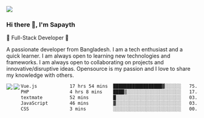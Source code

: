 <!-- **sapayth/sapayth** is a ✨ _special_ ✨ repository because its `README.md` (this file) appears on your GitHub profile.

Here are some ideas to get you started:

- 🔭 I’m currently working on ...
- 🌱 I’m currently learning ...
- 👯 I’m looking to collaborate on ...
- 🤔 I’m looking for help with ...
- 💬 Ask me about ...
- 📫 How to reach me: ...
- 😄 Pronouns: ...
- ⚡ Fun fact: ...
-->
![](https://user-images.githubusercontent.com/74038190/226190894-18e959ba-d458-4a94-ac44-790190f2a947.gif)
### Hi there 👋, I'm Sapayth

🚀 Full-Stack Developer 🚀

A passionate developer from Bangladesh. I am a tech enthusiast and a quick learner. I am always open to learning new technologies and frameworks. I am always open to collaborating on projects and innovative/disruptive ideas. Opensource is my passion and I love to share my knowledge with others.

<div>
<a href="https://github.com/sapayth/github-readme-stats">
  <img align="left" src="https://github-readme-stats.vercel.app/api?username=sapayth&show_icons=true&count_private=true" />
</a>
<a href="https://github.com/sapayth/github-readme-stats">
  <img align="left" src="https://github-readme-stats.vercel.app/api/top-langs/?username=sapayth" />
</a>
</div>
<!--START_SECTION:waka-->

```txt
Vue.js            17 hrs 54 mins  ██████████████████▓░░░░░░   75.22 %
PHP               4 hrs 8 mins    ████▒░░░░░░░░░░░░░░░░░░░░   17.42 %
textmate          52 mins         █░░░░░░░░░░░░░░░░░░░░░░░░   03.64 %
JavaScript        46 mins         ▓░░░░░░░░░░░░░░░░░░░░░░░░   03.24 %
CSS               3 mins          ░░░░░░░░░░░░░░░░░░░░░░░░░   00.22 %
```

<!--END_SECTION:waka-->
